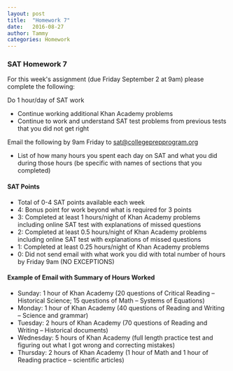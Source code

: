 ```yaml
---
layout: post
title:  "Homework 7"
date:   2016-08-27
author: Tammy
categories: Homework
---
```


### SAT Homework 7

For this week's assignment (due Friday September 2 at 9am) please complete the following:


Do 1 hour/day of SAT work

-	Continue working additional Khan Academy problems
-	Continue to work and understand SAT test problems from previous tests that you did not get right

Email the following by 9am Friday to sat@collegeprepprogram.org

- List of how many hours you spent each day on SAT and what you did during those hours (be specific with names of sections that you completed)


#### SAT Points
-	Total of 0-4 SAT points available each week
-	4:  Bonus point for work beyond what is required for 3 points
-	3:  Completed at least 1 hours/night of Khan Academy problems including online SAT test with explanations of missed questions
-	2:  Completed at least 0.5 hours/night of Khan Academy problems including online SAT test with explanations of missed questions
-	1:  Completed at least 0.25 hours/night of Khan Academy problems
-	0:  Did not send email with what work you did with total number of hours by Friday 9am (NO EXCEPTIONS)

#### Example of Email with Summary of Hours Worked
-	Sunday: 1 hour of Khan Academy (20 questions of Critical Reading – Historical Science; 15 questions of Math – Systems of Equations)
-	Monday: 1 hour of Khan Academy (40 questions of Reading and Writing – Science and grammar)
-	Tuesday: 2 hours of Khan Academy (70 questions of Reading and Writing – Historical documents)
-	Wednesday: 5 hours of Khan Academy (full length practice test and figuring out what I got wrong and correcting mistakes)
-	Thursday: 2 hours of Khan Academy (1 hour of Math and 1 hour of Reading practice – scientific articles)
